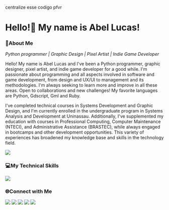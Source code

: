 centralize esse codigo pfvr 


# Hello!👋 My name is Abel Lucas!
<!--![image](https://github.com/abelarduu/abelarduu/assets/66369825/dadc88e0-d446-41f3-8bc1-a336c66bf34e)

<img src="![image](https://github.com/abelarduu/abelarduu/assets/66369825/d445f781-650a-4733-8524-27e49e3996f7)
" type="image/jpg" width=1020px>-->

### 📝About Me
_Python programmer | Graphic Design | Pixel Artist | Indie Game Developer_

Hello! My name is Abel Lucas and I've been a Python programmer, graphic designer, pixel artist, and indie game developer for a good while. I'm passionate about programming and all aspects involved in software and game development, from design and UX/UI to management and its methodologies. I'm always seeking to learn more and improve in all these areas. Open to collaborations and new challenges! My favorite languages are Python, Gdscript, Gml and Ruby.

I've completed technical courses in Systems Development and Graphic Design, and I'm currently enrolled in the undergraduate program in Systems Analysis and Development at Uninassau. Additionally, I've supplemented my education with courses in Professional Computing, Computer Maintenance (NTECI), and Administrative Assistance (BRASTEC), while always engaged in bootcamps and other development opportunities. This variety of experiences has broadened my knowledge base and skills in the technology field.

![](https://skillicons.dev/icons?i=python,godot,gamemakerstudio,ruby&perline=4)

### 💻My Technical Skills
![](https://skillicons.dev/icons?i=pycharm,vscode,godot,python,flask,fastapi,sqlite,ruby,html,css,gamemakerstudio,ps,ai&perline=14)

### 🌐Connect with Me

[![](https://img.shields.io/badge/Instagram-E4405F?style=for-the-badge&logo=instagram&logoColor=white)](https://www.instagram.com/abelarduu)
[![](https://img.shields.io/badge/Pinterest-%23E60023.svg?&style=for-the-badge&logo=Pinterest&logoColor=white)](https://br.pinterest.com/BitPixelGame/)
[![](https://img.shields.io/badge/LinkedIn-0077B5?style=for-the-badge&logo=linkedin&logoColor=white)](https://www.linkedin.com/in/Abel-Lucas)
[![](https://img.shields.io/badge/-Behance-blue?style=for-the-badge&logo=behance&logoColor=white)](https://www.behance.net/abellucas1)
[![](https://img.shields.io/badge/-Email-red?style=for-the-badge&logo=email&logoColor=white)](mailto:abelucas009@gmail.com)
